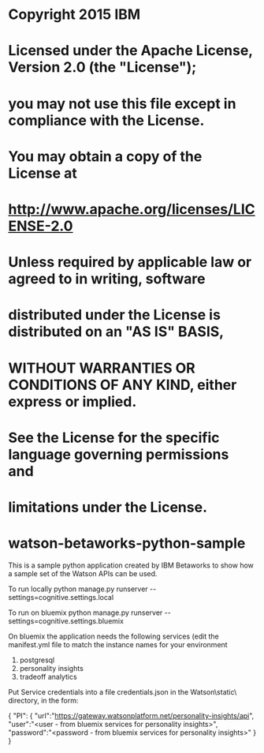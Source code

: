 # Copyright 2015 IBM
#
# Licensed under the Apache License, Version 2.0 (the "License");
# you may not use this file except in compliance with the License.
# You may obtain a copy of the License at
# 
#     http://www.apache.org/licenses/LICENSE-2.0
# 
# Unless required by applicable law or agreed to in writing, software
# distributed under the License is distributed on an "AS IS" BASIS,
# WITHOUT WARRANTIES OR CONDITIONS OF ANY KIND, either express or implied.
# See the License for the specific language governing permissions and
# limitations under the License.

# watson-betaworks-python-sample

This is a sample python application created by IBM Betaworks to 
show how a sample set of the Watson APIs can be used.

To run locally 
python manage.py runserver --settings=cognitive.settings.local

To run on bluemix
python manage.py runserver --settings=cognitive.settings.bluemix

On bluemix the application needs the following services (edit the manifest.yml file to match the 
instance names for your environment

1. postgresql
2. personality insights
3. tradeoff analytics

Put Service credentials into a file credentials.json in the Watson\static\ directory, in the form:

{
    "PI": 
	    {
	       "url":"https://gateway.watsonplatform.net/personality-insights/api",
	       "user":"<user - from bluemix services for personality insights>",
		   "password":"<password - from bluemix services for personality insights>"
	    }
}